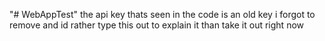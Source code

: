 "# WebAppTest" 
the api key thats seen in the code is an old key i forgot to remove and id rather type this out to explain it than take it out right now
